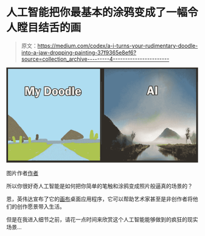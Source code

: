 # 人工智能把你最基本的涂鸦变成了一幅令人瞠目结舌的画

> 原文：<https://medium.com/codex/a-i-turns-your-rudimentary-doodle-into-a-jaw-dropping-painting-37f9365e8ef6?source=collection_archive---------4----------------------->

![](img/f3cc137e77682ef726722e7b6825b11d.png)

图片作者[作者](/@jimclydemonge)

所以你很好奇人工智能是如何把你简单的笔触和涂鸦变成照片般逼真的场景的？

恩，英伟达宣布了它的[画布](https://www.nvidia.com/en-us/studio/canvas/)桌面应用程序，它可以帮助艺术家甚至是非创作者将他们的创作愿景带入生活。

但是在我进入细节之前，请花一点时间来欣赏这个人工智能能够做到的疯狂的现实场景…